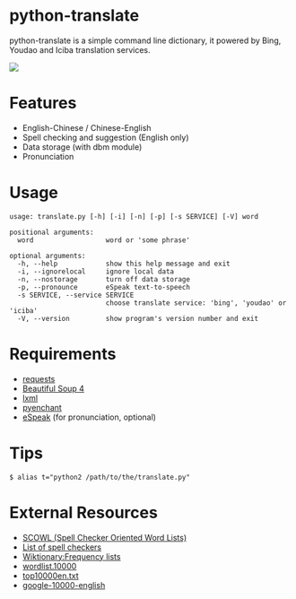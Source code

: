 # python-translate
python-translate is a simple command line dictionary, it powered by Bing, Youdao and Iciba translation services.

![](http://7xslb5.com1.z0.glb.clouddn.com/python-translate-Demo-01.jpeg)

# Features
* English-Chinese / Chinese-English
* Spell checking and suggestion (English only)
* Data storage (with dbm module)
* Pronunciation

# Usage
```
usage: translate.py [-h] [-i] [-n] [-p] [-s SERVICE] [-V] word

positional arguments:
  word                  word or 'some phrase'

optional arguments:
  -h, --help            show this help message and exit
  -i, --ignorelocal     ignore local data
  -n, --nostorage       turn off data storage
  -p, --pronounce       eSpeak text-to-speech
  -s SERVICE, --service SERVICE
                        choose translate service: 'bing', 'youdao' or 'iciba'
  -V, --version         show program's version number and exit
```

# Requirements
* [requests](http://python-requests.org)
* [Beautiful Soup 4](https://www.crummy.com/software/BeautifulSoup/)
* [lxml](http://lxml.de/)
* [pyenchant](https://pythonhosted.org/pyenchant/)
* [eSpeak](http://espeak.sourceforge.net/) (for pronunciation, optional)

# Tips
`$ alias t="python2 /path/to/the/translate.py"`

# External Resources
* [SCOWL (Spell Checker Oriented Word Lists)](http://wordlist.aspell.net/)
* [List of spell checkers](http://www.dmoz.org/Arts/Writers_Resources/Software/Spelling_and_Grammar/Spell_Checkers)
* [Wiktionary:Frequency lists](https://en.wiktionary.org/wiki/Wiktionary:Frequency_lists)
* [wordlist.10000](http://www.mit.edu/~ecprice/wordlist.10000)
* [top10000en.txt](http://wortschatz.uni-leipzig.de/Papers/top10000en.txt)
* [google-10000-english](https://github.com/first20hours/google-10000-english)
